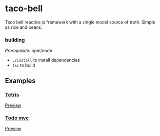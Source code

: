 # taco-bell
Taco bell reactive js framework with a single model source of truth. Simple as rice and beans.

### building
_Prerequisite:_ npm/node

* `./install` to install dependencies
* `tsc` to build

## Examples
### [Tetris](https://www.npmjs.com/package/taco-bell-tetris)
[Preview](https://bglowney.github.io/tetris.html)

### [Todo mvc](https://www.npmjs.com/package/taco-bell-todo-mvc)
[Preview](https://bglowney.github.io/todo.html)
